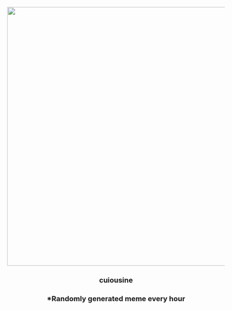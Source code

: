 <p align="center">
        <img src="https://i.redd.it/ovd7i95swbl91.jpg" width="600" height="600">
        </p>
        <h3 align="center">cuiousine</h3>
        <h3 align="center">*Randomly generated meme every hour</h3>
    